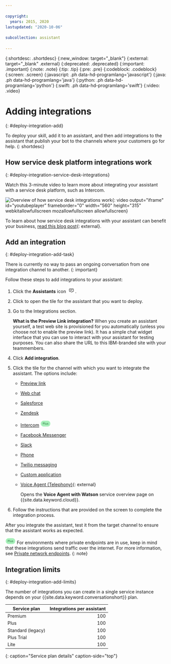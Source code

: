```yaml
---

copyright:
  years: 2015, 2020
lastupdated: "2020-10-06"

subcollection: assistant

---
```


{:shortdesc: .shortdesc}
{:new_window: target="_blank"}
{:external: target="_blank" .external}
{:deprecated: .deprecated}
{:important: .important}
{:note: .note}
{:tip: .tip}
{:pre: .pre}
{:codeblock: .codeblock}
{:screen: .screen}
{:javascript: .ph data-hd-programlang='javascript'}
{:java: .ph data-hd-programlang='java'}
{:python: .ph data-hd-programlang='python'}
{:swift: .ph data-hd-programlang='swift'}
{:video: .video}

# Adding integrations
{: #deploy-integration-add}

To deploy your skill, add it to an assistant, and then add integrations to the assistant that publish your bot to the channels where your customers go for help.
{: shortdesc}

## How service desk platform integrations work
{: #deploy-integration-service-desk-integrations}

Watch this 3-minute video to learn more about integrating your assistant with a service desk platform, such as Intercom.

![Overview of how service desk integrations work](https://www.youtube.com/embed/pJSCZLQVgCY){: video output="iframe" id="youtubeplayer" frameborder="0" width="560" height="315" webkitallowfullscreen mozallowfullscreen allowfullscreen}

To learn about how service desk integrations with your assistant can benefit your business, [read this blog post](https://medium.com/ibm-watson/contact-center-post-394dff427c8){: external}.

## Add an integration
{: #deploy-integration-add-task}

There is currently no way to pass an ongoing conversation from one integration channel to another.
{: important}

Follow these steps to add integrations to your assistant:

1.  Click the **Assistants** icon ![Assistants menu icon](images/nav-ass-icon.png).

1.  Click to open the tile for the assistant that you want to deploy.

1.  Go to the Integrations section.

    **What is the Preview Link integration?** When you create an assistant yourself, a test web site is provisioned for you automatically (unless you choose not to enable the preview link). It has a simple chat widget interface that you can use to interact with your assistant for testing purposes. You can also share the URL to this IBM-branded site with your teammembers.

1.  Click **Add integration**.

1.  Click the tile for the channel with which you want to integrate the assistant. The options include:

    - [Preview link](/docs/assistant?topic=assistant-deploy-web-link)
    - [Web chat](/docs/assistant?topic=assistant-deploy-web-chat)
    - [Salesforce](/docs/assistant?topic=assistant-deploy-salesforce)
    - [Zendesk](/docs/assistant?topic=assistant-deploy-zendesk)
    - [Intercom](/docs/assistant?topic=assistant-deploy-intercom)  ![Plus or Premium plan only](images/plus.png)
    - [Facebook Messenger](/docs/assistant?topic=assistant-deploy-facebook)
    - [Slack](/docs/assistant?topic=assistant-deploy-slack)
    - [Phone](/docs/assistant?topic=assistant-deploy-phone)
    - [Twilio messaging](/docs/assistant?topic=assistant-deploy-sms)
    - [Custom application](/docs/assistant?topic=assistant-deploy-custom-app)
    - [Voice Agent (Telephony)](https://cloud.ibm.com/catalog/services/voice-agent-with-watson){: external}

      Opens the **Voice Agent with Watson** service overview page on {{site.data.keyword.cloud}}.

1.  Follow the instructions that are provided on the screen to complete the integration process.

After you integrate the assistant, test it from the target channel to ensure that the assistant works as expected.

![Plus or Premium plan only](images/plus.png) For environments where private endpoints are in use, keep in mind that these integrations send traffic over the internet. For more information, see [Private network endpoints](https://cloud.ibm.com/docs/assistant?topic=assistant-security#security-private-endpoints).
{: note}

## Integration limits
{: #deploy-integration-add-limits}

The number of integrations you can create in a single service instance depends on your {{site.data.keyword.conversationshort}} plan.

| Service plan     | Integrations per assistant |
|------------------|---------------------------:|
| Premium          |                        100 |
| Plus             |                        100 |
| Standard (legacy) |                       100 |
| Plus Trial       |                        100 |
| Lite             |                        100 |
{: caption="Service plan details" caption-side="top"}
